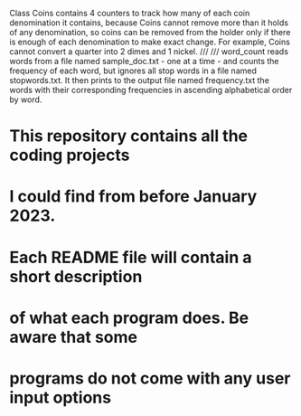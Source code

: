 Class Coins contains 4 counters to track how many of each coin denomination it contains, 
because Coins cannot remove more than it holds of any denomination, so coins can be removed 
from the holder only if there is enough of each denomination to make
exact change. For example, Coins cannot convert a quarter into 2 dimes
and 1 nickel.
///
///
word_count reads words from a file named sample_doc.txt - one at a time - and counts
the frequency of each word, but ignores all stop words in a file named stopwords.txt. It 
then prints to the output file named frequency.txt  the words with their corresponding 
frequencies in ascending alphabetical order by word.
#
#
#
# This repository contains all the coding projects
# I could find from before January 2023.
#
# Each README file will contain a short description
# of what each program does. Be aware that some 
# programs do not come with any user input options
